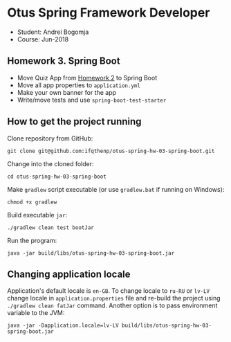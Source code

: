# Otus Spring Framework Developer

- Student: Andrei Bogomja
- Course: Jun-2018

## Homework 3. Spring Boot

- Move Quiz App from [Homework 2](https://github.com/ifqthenp/otus-spring-hw-02-java-annotations-config)
to Spring Boot
- Move all app properties to `application.yml`
- Make your own banner for the app
- Write/move tests and use `spring-boot-test-starter`

## How to get the project running

Clone repository from GitHub:

```shell
git clone git@github.com:ifqthenp/otus-spring-hw-03-spring-boot.git
```

Change into the cloned folder:

```shell
cd otus-spring-hw-03-spring-boot
```

Make `gradlew` script executable (or use `gradlew.bat` if running on Windows):

```shell
chmod +x gradlew 
```

Build executable `jar`:

```shell
./gradlew clean test bootJar
```

Run the program:

```shell
java -jar build/libs/otus-spring-hw-03-spring-boot.jar
```

## Changing application locale

Application's default locale is `en-GB`. To change locale to `ru-RU` or `lv-LV`
change locale in `application.properties` file and re-build the project using
`./gradlew clean fatJar` command. Another option is to pass environment variable
to the JVM:

```shell
java -jar -Dapplication.locale=lv-LV build/libs/otus-spring-hw-03-spring-boot.jar
```
